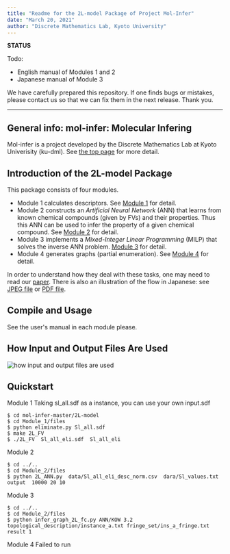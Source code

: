 ```yaml
---
title: "Readme for the 2L-model Package of Project Mol-Infer"
date: "March 20, 2021"
author: "Discrete Mathematics Lab, Kyoto University"
---
```


**STATUS**

Todo:

+ English manual of Modules 1 and 2
+ Japanese manual of Module 3

We have carefully prepared this repository. If one finds bugs or mistakes, please contact us so that we can fix them
in the next release. Thank you.

---

## General info: mol-infer: Molecular Infering

Mol-infer is a project developed by the Discrete Mathematics Lab at Kyoto Univerisity (ku-dml). See [the top page](https://github.com/ku-dml/mol-infer) for more detail.

## Introduction of the 2L-model Package

This package consists of four modules.

+ Module 1 calculates descriptors. See [Module 1](Module_1/) for detail.
+ Module 2 constructs an *Artificial Neural Network* (ANN) that learns from known chemical compounds (given by FVs) and their properties. Thus this ANN can be used to infer the property of a given chemical compound. See [Module 2](Module_2/) for detail.
+ Module 3 implements a *Mixed-Integer Linear Programming* (MILP) that solves the inverse ANN problem.
[Module 3](Module_3/) for detail.
+ Module 4 generates graphs (partial enumeration). See [Module 4](Module_4/) for detail.

In order to understand how they deal with these tasks, one may need to read our [paper](https://doi.org/10.3390/ijms22062847). There is also an illustration of the flow in Japanese: see [JPEG file](illustration.jpg) or [PDF file](flow_jp.pdf).

## Compile and Usage

See the user's manual in each module please.

## How Input and Output Files Are Used
![how input and output files are used](illustration.jpg)

## Quickstart
Module 1
Taking sl_all.sdf as a instance, you can use your own input.sdf
```shell script
$ cd mol-infer-master/2L-model
$ cd Module_1/files
$ python eliminate.py Sl_all.sdf
$ make 2L_FV
$ ./2L_FV  Sl_all_eli.sdf  Sl_all_eli
```

Module 2
```shell script
$ cd ../..
$ cd Module_2/files
$ python 2L_ANN.py  data/Sl_all_eli_desc_norm.csv  dara/Sl_values.txt  output  10000 20 10
```

Module 3
```shell script
$ cd ../..
$ cd Module_2/files
$ python infer_graph_2L_fc.py ANN/KOW 3.2 topological_description/instance_a.txt fringe_set/ins_a_fringe.txt  result 1
```

Module 4
Failed to run
